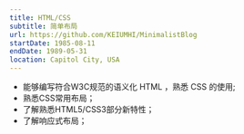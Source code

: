 ```yaml
---
title: HTML/CSS
subtitle: 简单布局
url: https://github.com/KEIUMHI/MinimalistBlog
startDate: 1985-08-11
endDate: 1989-05-31
location: Capitol City, USA
---
```


<ul>
  <li>能够编写符合W3C规范的语义化 HTML ，熟悉 CSS 的使用;</li>
  <li>熟悉CSS常用布局；</li>
  <li>了解熟悉HTML5/CSS3部分新特性；</li>
  <li>了解响应式布局；</li>
</ul>

